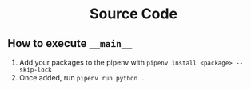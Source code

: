 <div align="center">

# Source Code

</div>

## How to execute `__main__`
1. Add your packages to the pipenv with `pipenv install <package> --skip-lock`
1. Once added, run `pipenv run python .`